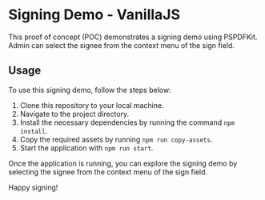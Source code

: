 # Signing Demo - VanillaJS

This proof of concept (POC) demonstrates a signing demo using PSPDFKit. Admin can select the signee from the context menu of the sign field.

## Usage

To use this signing demo, follow the steps below:

1. Clone this repository to your local machine.
2. Navigate to the project directory.
3. Install the necessary dependencies by running the command `npm install`.
4. Copy the required assets by running `npm run copy-assets`.
5. Start the application with `npm run start`.

Once the application is running, you can explore the signing demo by selecting the signee from the context menu of the sign field.

Happy signing!
